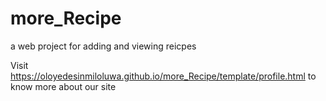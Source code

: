 # more_Recipe

a web project for adding and viewing reicpes

Visit https://oloyedesinmiloluwa.github.io/more_Recipe/template/profile.html to know more about our site
